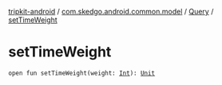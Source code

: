 [tripkit-android](../../index.md) / [com.skedgo.android.common.model](../index.md) / [Query](index.md) / [setTimeWeight](./set-time-weight.md)

# setTimeWeight

`open fun setTimeWeight(weight: `[`Int`](https://kotlinlang.org/api/latest/jvm/stdlib/kotlin/-int/index.html)`): `[`Unit`](https://kotlinlang.org/api/latest/jvm/stdlib/kotlin/-unit/index.html)